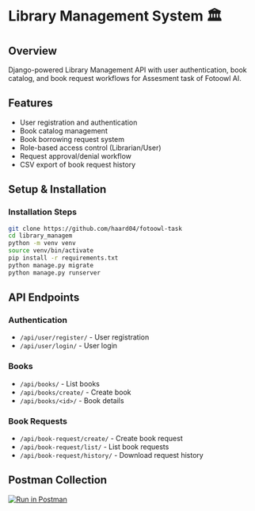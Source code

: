 # Library Management System 🏛️

## Overview
Django-powered Library Management API with user authentication, book catalog, and book request workflows for Assesment task of Fotoowl AI.

## Features
- User registration and authentication
- Book catalog management
- Book borrowing request system
- Role-based access control (Librarian/User)
- Request approval/denial workflow
- CSV export of book request history



## Setup & Installation


### Installation Steps
```bash
git clone https://github.com/haard04/fotoowl-task
cd library_managem
python -m venv venv
source venv/bin/activate
pip install -r requirements.txt
python manage.py migrate
python manage.py runserver
```

## API Endpoints

### Authentication
- `/api/user/register/` - User registration
- `/api/user/login/` - User login

### Books
- `/api/books/` - List books
- `/api/books/create/` - Create book
- `/api/books/<id>/` - Book details

### Book Requests
- `/api/book-request/create/` - Create book request
- `/api/book-request/list/` - List book requests
- `/api/book-request/history/` - Download request history

## Postman Collection
[![Run in Postman](https://run.pstmn.io/button.svg)](https://documenter.getpostman.com/view/21423387/2sAYBd88BS)
